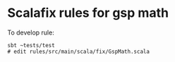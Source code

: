 # Scalafix rules for gsp math

To develop rule:
```
sbt ~tests/test
# edit rules/src/main/scala/fix/GspMath.scala
```
